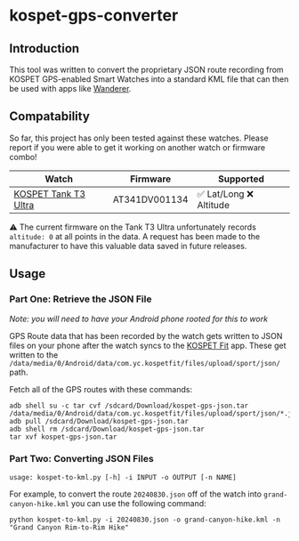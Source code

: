 # kospet-gps-converter

## Introduction

This tool was written to convert the proprietary JSON route recording from KOSPET GPS-enabled Smart Watches into a standard KML file that can then be used with apps like [Wanderer](https://github.com/Flomp/wanderer).

## Compatability

So far, this project has only been tested against these watches. Please report if you were able to get it working on another watch or firmware combo!

| Watch                                                                               | Firmware      | Supported                                |
| ----------------------------------------------------------------------------------- | ------------- | ---------------------------------------- |
| [KOSPET Tank T3 Ultra](https://kospet.com/products/kospet-tank-t3-ultra-smartwatch) | AT341DV001134 | :white_check_mark: Lat/Long :x: Altitude |

:warning: The current firmware on the Tank T3 Ultra unfortunately records `altitude: 0` at all points in the data. A request has been made to the manufacturer to have this valuable data saved in future releases.

## Usage

### Part One: Retrieve the JSON File

_Note: you will need to have your Android phone rooted for this to work_

GPS Route data that has been recorded by the watch gets written to JSON files on your phone after the watch syncs to the [KOSPET Fit](https://play.google.com/store/apps/details?id=com.yc.kospetfit) app. These get written to the `/data/media/0/Android/data/com.yc.kospetfit/files/upload/sport/json/` path.

Fetch all of the GPS routes with these commands:

```
adb shell su -c tar cvf /sdcard/Download/kospet-gps-json.tar /data/media/0/Android/data/com.yc.kospetfit/files/upload/sport/json/*.json
adb pull /sdcard/Download/kospet-gps-json.tar
adb shell rm /sdcard/Download/kospet-gps-json.tar
tar xvf kospet-gps-json.tar
```

### Part Two: Converting JSON Files

```
usage: kospet-to-kml.py [-h] -i INPUT -o OUTPUT [-n NAME]
```

For example, to convert the route `20240830.json` off of the watch into `grand-canyon-hike.kml` you can use the following command:

```
python kospet-to-kml.py -i 20240830.json -o grand-canyon-hike.kml -n "Grand Canyon Rim-to-Rim Hike"
```
